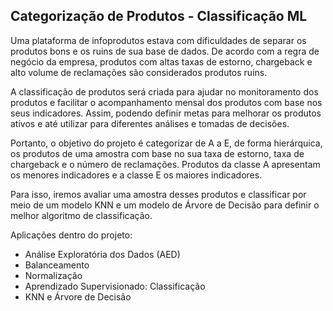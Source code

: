 ## Categorização de Produtos - Classificação ML
Uma plataforma de infoprodutos estava com dificuldades de separar os produtos bons e os ruins de sua base de dados. De acordo com a regra de negócio da empresa, produtos com altas taxas de estorno, chargeback e alto volume de reclamações são considerados produtos ruins.

A classificação de produtos será criada para ajudar no monitoramento dos produtos e facilitar o acompanhamento mensal dos produtos com base nos seus indicadores. Assim, podendo definir metas para melhorar os produtos ativos e até utilizar para diferentes análises e tomadas de decisões. 

Portanto, o objetivo do projeto é categorizar de A a E, de forma hierárquica, os produtos de uma amostra com base no sua taxa de estorno, taxa de chargeback e o número de reclamações. Produtos da classe A apresentam os menores indicadores e a classe E os maiores indicadores.

Para isso, iremos avaliar uma amostra desses produtos e classificar por meio de um modelo KNN e um modelo de Árvore de Decisão para definir o melhor algoritmo de classificação.

Aplicações dentro do projeto:
- Análise Exploratória dos Dados (AED)
- Balanceamento
- Normalização
- Aprendizado Supervisionado: Classificação
- KNN e Árvore de Decisão
